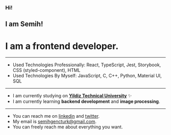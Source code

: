 ### Hi!
## I am Semih!
# I am a frontend developer.
----- 

* Used Technologies Professionally: React, TypeScript, Jest, Storybook, CSS (styled-component), HTML
* Used Technologies By Myself: JavaScript, C, C++, Python, Material UI, SQL

----

* I am currently studying on **[Yildiz Technical University](https://yildiz.edu.tr/en)** ✨
* I am currently learning **backend development** and **image processing**.

----

* You can reach me on [linkedin](https://www.linkedin.com/in/semihgencturk/) and [twitter](https://twitter.com/semihgencturk_).
* My email is semihgencturk@gmail.com. 
* You can freely reach me about everything you want.
